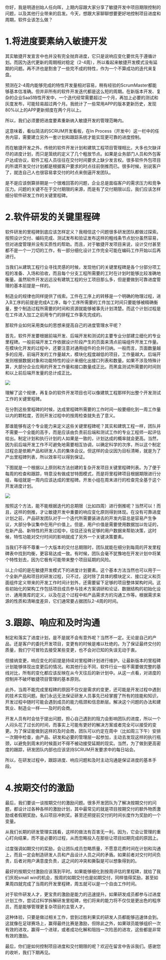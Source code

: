 你好，我是明道创始人任向晖，上期内容跟大家分享了敏捷开发中项目期限控制的问题，以及其他行业带来的启发。今天，想跟大家聊聊想要更好地控制项目进度和周期，软件业该怎么做？

# 1.将进度要素纳入敏捷开发

其实敏捷开发宣言中也并没有完全抛弃进度，它只是说响应变化要优先于遵循计划。而因为迭代更新的周期相对稳定（2-4周），所以看起来敏捷开发模式没有延期的问题。再不济也是割舍了一些完不成的特性，作为一个不算成功的迭代来复盘。

预测在2-4周内能够完成的特性开发量相对容易，稍有经验的ScrumMaster都能够基本估准确。但并非所有的软件开发迭代都是这么短的周期。在新版本开发、复杂的企业SaaS特性开发中，一个迭代经常需要超过一个月，再加上必要的测试和灰度发布，可能轻易超过两个月。我统计了一些常用APP的版本更新历史，发现80%以上的APP更新频度在两个月以上。

所以，我们必须要把进度要素重新纳入敏捷开发的管理范畴内。

这意味着，看似简洁的SCRUM开发看板，在In Process（开发中）这一栏中的任务内容，需要建立另外一套计划和跟踪系统才能实现更可靠的进度控制。

而在敏捷开发之外，传统的软件开发计划和建筑工程项目管理相比，大多也欠缺详尽的进度计划，而只是笼统的定义了几个粗放节点。如果是业务部门人员和外包客户达成协议，软件工程人员往往在交付时间要求上缺少发言权。很多软件外包项目的所谓开发交付计划都是根据客户要求的时点往前倒推而已。很多时候，别说客户了，就连自己人也很容易拿交付的时点来倒逼开发团队。

是不是应该倒算排期是一个很难回答的问题，企业总是面临客户的需求压力和竞争压力。问题的关键不在于交付期限的来源，而是有了交付期限以后，我们应该怎样细分软件研发工作的关键里程碑。

# 2.软件研发的关键里程碑

软件研发的里程碑到底应该怎样定义？我相信这个问题很多研发团队都做过探索。按照设计交付、编码完成、测试发布和验证发布这样的粗线条节点划分虽然容易，但对进度管理并没有实质性的帮助。而且，对于敏捷开发项目来说，设计交付甚至都不是一个一刀切的工作，有一部分细化设计工作完全可能在编码工作开始以后再进行。

当我们从建筑工程行业寻找灵感的时候，发现他们的关键里程碑是各个分部分项工程的准备、入场和验收，而且每个分支工程所需要的工时在计划时能够比较准确地衡量。虽然软件开发远远没有建筑工程的分工项目那么多，但是要做到可靠进度管理的基本前提是一样的。

制造业的规律也同样提供了线索。工件在工序上的转移是一个明确的物理过程，进入B工序的前提是完成A工序，每个工序所需要的工件加工时间只要能够被精确衡量，整个制造过程所需要的时间和资源就能够被事先计划清楚。而这个计划过程是在工件进入加工之前用专门的排程工作事先完成的。

那软件业如何采用类似的思想来提高自己的进度管理水平呢？

首先，软件开发要根据前端开发、后端开发和测试的主要专业分部建立细化的专业里程碑。一般前端开发工作依据设计阶段产生的页面来清点前端组件开发工作量。在模块化开发的过程中，还要注意对通用组件的合并归纳。一般而言，页面数量越多的应用，前端开发的工作量越大，模块化程度越低的项目，工作量越大。后端开发则根据数据对象和功能特性的设计来细化出接口列表和数量。如果不涉及特殊计算，大部分企业应用的开发工作量和接口数量成正比。而黑盒测试所需要的时间则和以上前后端开发量的总计成正比。

![](https://static001.geekbang.org/resource/image/b0/c4/b0db13f3ad73920c002c06220ecd1dc4.png?wh=933*672)

理解了这个规律，再复杂的软件开发项目也可以像建筑工程那样列出整个开发测试工作的关键里程碑。

在分割这些里程碑的时候，达成里程碑所需要的工作时间一般要细化到一周工作量以内的颗粒度，否则开发过程中的按周检查就失去了意义。

那谁能够有这个专业能力来定义这些关键里程碑呢？其实和建筑工程一样，团队并不需要一个全能的高手，而是应该由负责前后端和测试工作的专业工程师一起评估给出。制定计划和执行计划的人如果是一致的，计划达成的概率就会更高。当然，因为前后端开发工作不可避免地需要相互协调，以确定科学的次序，所以这个制定过程总是依赖产品和研发人员的集体会议。但这样的会议因为目标清晰，就是为了产出里程碑列表，所以效率可以得到保证。

下图就是一个根据以上原则和方法创建的复杂开发项目关键里程碑列表。为了便于每周的检查和跟踪，特意没有做成甘特图模式，而是将里程碑项目根据期限进行分组，每组就是一周内应该达成的里程碑。开发小组在周末进行的检查完全基于这个开发进度计划。

![](https://static001.geekbang.org/resource/image/e7/14/e7fc3c76e1c22a935dc54a7198fb4a14.png?wh=1004*747)

按照这个方法，能不能根据迭代的总期限（比如四周）进行倒推呢？当然可以！而且，这样的倒推，才让敏捷开发中重要的响应变化原则得到体现。在没有可靠进度计划之前，产品研发团队对于一个迭代所需要装进去的开发内容总是容易产生争议，大部分争议集中在用户价值上。但是，用户价值是需要使用数据加以佐证的，在新产品、新特性的开发过程中，往往还没有足够的用户数据来帮助决策，这时候，特性功能对交付时间的影响就成了另外一个关键决策要素。

当我们不得不尊重一个大版本的交付总期限时，团队就能在细分到每周的开发里程碑表中找到均衡，更容易达成一致。有时候，团队会毫不犹豫地在开发计划中将某个特性划去，因为它极有可能带来整个项目延期的风险。

以上介绍的是在敏捷开发模式下的进度计划要素。这个基本方法当然也可以用于一个全新产品和项目的研发过程，只不过，这时除了具体的模块定义、接口定义和页面组件定义带来的开发工作时间计划外，还需要留下足够的项目整体架构时间。这些初始化的架构工作包括项目成员参与技术方案调研和论证、数据结构的初始化设计、通用类库的定义，以及在这个过程中和产品需求方的沟通工作等。根据需求来源的性质和清晰度差异，它们通常要占据团队2-4周的时间。

# 3.跟踪、响应和及时沟通

制定和落实了进度计划，是不是就不会有意外呢？当然不一定。无论是自己的产品，还是客户的委托开发项目，变更有的时候是难以杜绝的。为了保证最终交付的质量，我们宁可冒险去接受某些变更，也不会对已知的失误无动于衷。

但接纳变更，响应变化的前提是持续对里程碑计划进行维护。让最新版本的里程碑计划能够体现出变更后的情况。和其他行业不同，软件行业一般不需要做完整的基线对比，所有的变化都应该反映在从今天往后的新计划中。从这一点看，对进度的控制并不破坏敏捷项目管理的基本原则。

此外，当周不能完成里程碑的原因不仅仅是需求的变更，还可能是开发过程中遇到的技术实现问题。我们永远无法保证研发人员事先已经掌握了所有的技能和知识，开发过程中随时可能会遇到成员的能力瓶颈和信息断层。解决这个问题的办法和建筑业、制造业一样——及时的会商。

开发人员有时会怯于提出问题，担心自己遇到的阻力会影响团队的进度，所以一个人闷头花了过长的时间，而事实上可能有更好的解决方案或者完全可以接受的变更。为了保证能做到这样的及时会商，团队可以约定在周中（比如周三下午）安排一次期中检查，由产品、研发和必要的管理层一起参加，主动去发现这样的执行瓶颈，以避免到周末的时候面对不得不被动接受延期的现实。当然，为了做到更高密度的跟踪，研发团队内部也应该坚持SCRUM开发要求中的每日站会。

所以，在研发过程中，跟踪进度、响应问题和及时主动沟通是保证进度的基本手段。

# 4.按期交付的激励

最后，我们要谈一谈按期交付的激励问题。很多开发团队为了解决按期交付的问题，都设计过各种各样的激励计划，其中最常见的就是项目按期交付的额外物质激励或者假期奖励，名曰项目冲刺奖。甚至还把提前交付的时间长度作为奖励的一个变量。

从我们长期的研发管理实践看，这样的做法有百害无一利。因为，它会让管理的重心盯向结果，而不是必要的过程，从而忽略投入在那些让项目如期完成的原因上。

过度强调如期交付的奖励，会让团队成员忽略质量，不愿意花费时间在计划和沟通上，而且一定会制造研发人员和产品设计人员之间的矛盾。如果前者对交付时间负责，后者对用户满意度负责，这之间的冲突和撕裂是可以想象得到的。

最好的按期交付激励应该落到平时。如果能够细化到按周评估的里程碑，就给了我们庆祝small win的机会，按周的如期交付也是如期交付，同样值得奖励，甚至如果周四就完成了当周的开发里程碑，周五就可以是一个自由工作时间。

对于软件研发人才，更宝贵的激励是能力的迅速提升。如果研发成员都参与过进度计划工作，尝试过科学拆解研发里程碑，他们将来的能力将不仅仅是更出色的程序员，而是能够管理更复杂项目的主管人才。

这种体验，只要是做过相关工作，尝到过胜利果实的研发人员都能够迅速体会到。这就像在足球赛场上，赢得最终比赛是激励，但除此之外，如果球员能够组织一次有效的进攻，赢得一个进球，或者成功化解和阻挡一次险恶的进攻，这些都是非常有效的激励。

最后，你们是如何控制项目进度和交付期限的呢？欢迎在留言中告诉我们。感谢您的收听，我们下期再见。